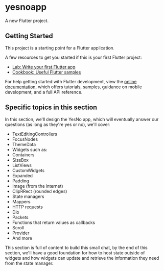 # yesnoapp

A new Flutter project.

## Getting Started

This project is a starting point for a Flutter application.

A few resources to get you started if this is your first Flutter project:

- [Lab: Write your first Flutter app](https://docs.flutter.dev/get-started/codelab)
- [Cookbook: Useful Flutter samples](https://docs.flutter.dev/cookbook)

For help getting started with Flutter development, view the
[online documentation](https://docs.flutter.dev/), which offers tutorials,
samples, guidance on mobile development, and a full API reference.

## Specific topics in this section

In this section, we'll design the YesNo app, which will eventually answer our questions (as long as they're yes or no), we'll cover:

 - TextEditingControllers
 - FocusNodes
 - ThemeData
 - Widgets such as:
 - Containers
 - SizeBox
 - ListViews
 - CustomWidgets
 - Expanded
 - Padding
 - Image (from the internet)
 - ClipRRect (rounded edges)
 - State managers
 - Mappers
 - HTTP requests
 - Dio
 - Packets
 - Functions that return values ​​as callbacks
 - Scroll
 - Provider
 - And more

This section is full of content to build this small chat, by the end of this section, we'll have a good foundation for how to host state outside of widgets and how widgets can update and retrieve the information they need from the state manager.
